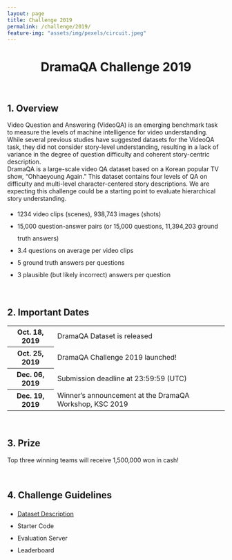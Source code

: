 ```yaml
---
layout: page
title: Challenge 2019
permalink: /challenge/2019/
feature-img: "assets/img/pexels/circuit.jpeg"
---
```


<div class="challenge content-container">
  <h1 class = "content-title" style="TEXT-ALIGN: center">
    DramaQA Challenge 2019
  </h1> <br />
  <div class = "content-subcontainer">
    <h2 class = "content-subtitle">
      1. Overview
    </h2>
    <p class="content-item">
      Video Question and Answering (VideoQA) is an emerging benchmark task to measure the levels of machine intelligence for video understanding. While several previous studies have suggested datasets for the VideoQA task, they did not consider story-level understanding, resulting in a lack of variance in the degree of question difficulty and coherent story-centric description.
      <br />
      DramaQA is a large-scale video QA dataset based on a Korean popular TV show, “Ohhaeyoung Again.” This dataset contains four levels of QA on difficulty and multi-level character-centered story descriptions. We are expecting this challenge could be a starting point to evaluate hierarchical story understanding.
      <br />
      <ul style="line-height:2em">
        <li> 1234 video clips (scenes), 938,743 images (shots) </li>
      	<li> 15,000 question-answer pairs (or 15,000 questions, 11,394,203 ground truth answers) </li>
        <li> 3.4 questions on average per video clips </li>
      	<li> 5 ground truth answers per questions </li>
      	<li> 3 plausible (but likely incorrect) answers per question </li>
      </ul>
    </p>
  </div> <br />

  <div class = "content-subcontainer">
    <h2 class = "content-subtitle">
      2. Important Dates
    </h2>
    <div class="content-item">
      <table> 
        <tr>
          <th>Oct. 18, 2019</th>
          <td>DramaQA Dataset is released</td>
        </tr>
        <tr>
          <th>Oct. 25, 2019</th>
          <td>DramaQA Challenge 2019 launched!</td>
        </tr>
        <tr>
          <th>Dec. 06, 2019</th>
          <td>Submission deadline at 23:59:59 (UTC)</td>
        </tr>
        <tr>
          <th>Dec. 19, 2019</th>
          <td>Winner’s announcement at the DramaQA Workshop, KSC 2019</td>
        </tr>        
      </table>
    </div>
  </div> <br />

  <div class = "content-subcontainer">
    <h2 class = "content-subtitle">
      3. Prize
    </h2>
    <p class="content-item">
      Top three winning teams will receive 1,500,000 won in cash!
    </p>
  </div> <br />

  <div class = "content-subcontainer">
    <h2 class = "content-subtitle">
      4. Challenge Guidelines
    </h2>
    <ul class="content-item" style="line-height:2em">
      <li> <a id="link" href="/dataset/overview ">Dataset Description</a> </li>
      <li> Starter Code </li>
      <li> Evaluation Server </li>
      <li> Leaderboard </li>
     </ul>
  </div>
  
</div>
